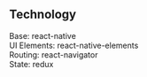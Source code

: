 ## Technology
Base: react-native  
UI Elements: react-native-elements  
Routing: react-navigator  
State: redux  